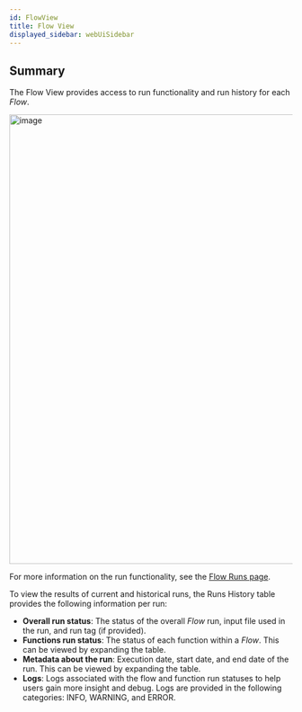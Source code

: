 ```yaml
---
id: FlowView
title: Flow View
displayed_sidebar: webUiSidebar
---
```


## Summary

The Flow View provides access to run functionality and run history for each _Flow_. 

<img width="800" alt="image" src="https://user-images.githubusercontent.com/46538575/199783855-36c754bc-b19f-418d-b56c-3f80a9fbd215.png" />

For more information on the run functionality, see the [Flow Runs page](FlowRuns.md).

To view the results of current and historical runs, the Runs History table provides the following information per run:

- **Overall run status**: The status of the overall _Flow_ run, input file used in the run, and run tag (if provided).
- **Functions run status**: The status of each function within a _Flow_. This can be viewed by expanding the table.
- **Metadata about the run**: Execution date, start date, and end date of the run. This can be viewed by expanding the table.
- **Logs**: Logs associated with the flow and function run statuses to help users gain more insight and debug. Logs are provided in the following categories: INFO, WARNING, and ERROR.

